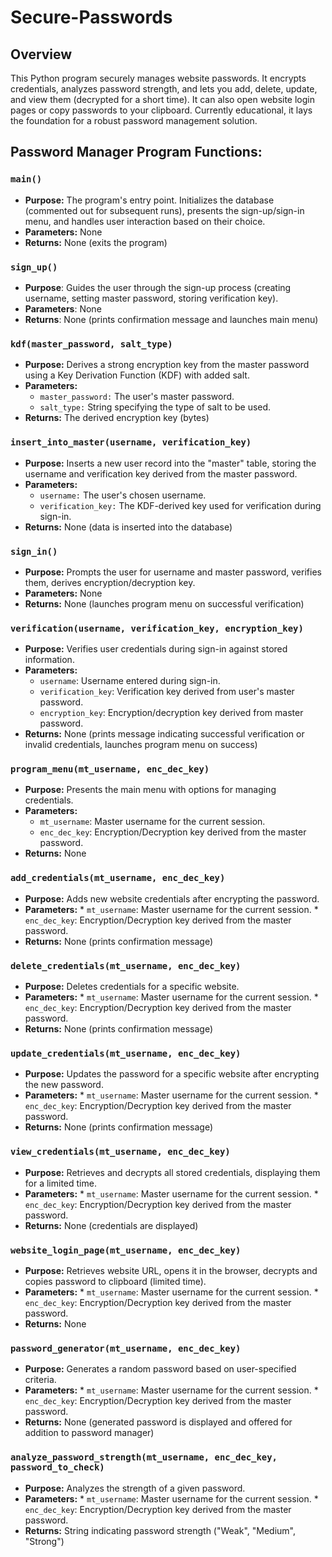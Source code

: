 # Secure-Passwords

## Overview
This Python program securely manages website passwords. It encrypts credentials, analyzes password strength, and lets you add, delete, update, and view them (decrypted for a short time). It can also open website login pages or copy passwords to your clipboard. Currently educational, it lays the foundation for a robust password management solution. 

## Password Manager Program Functions:

### `main()`

- **Purpose:** The program's entry point. Initializes the database (commented out for subsequent runs), presents the sign-up/sign-in menu, and handles user interaction based on their choice.
- **Parameters:** None
- **Returns:** None (exits the program)

### `sign_up()`
- **Purpose**: Guides the user through the sign-up process (creating username, setting master password, storing verification key).
- **Parameters**: None
- **Returns**: None (prints confirmation message and launches main menu)

### `kdf(master_password, salt_type)`
- **Purpose:** Derives a strong encryption key from the master password using a Key Derivation Function (KDF) with added salt.
- **Parameters:**
    * `master_password:` The user's master password.
    * `salt_type:` String specifying the type of salt to be used.
- **Returns:** The derived encryption key (bytes)

### `insert_into_master(username, verification_key)`
- **Purpose:** Inserts a new user record into the "master" table, storing the username and verification key derived from the master password.
- **Parameters:**
    * `username:` The user's chosen username.
    * `verification_key:` The KDF-derived key used for verification during sign-in.
- **Returns:** None (data is inserted into the database)

### `sign_in()`
- **Purpose:** Prompts the user for username and master password, verifies them, derives encryption/decryption key.
- **Parameters:** None
- **Returns:** None (launches program menu on successful verification)


### `verification(username, verification_key, encryption_key)`
- **Purpose:** Verifies user credentials during sign-in against stored information.
- **Parameters:**
    * `username`: Username entered during sign-in.
    * `verification_key`: Verification key derived from user's master password.
    * `encryption_key`: Encryption/decryption key derived from master password.
- **Returns:** None (prints message indicating successful verification or invalid credentials, launches program menu on success)


### `program_menu(mt_username, enc_dec_key)`
- **Purpose:** Presents the main menu with options for managing credentials.
- **Parameters:**
    * `mt_username`: Master username for the current session.
    * `enc_dec_key`: Encryption/Decryption key derived from the master password.
- **Returns:** None

### `add_credentials(mt_username, enc_dec_key)`
- **Purpose:** Adds new website credentials after encrypting the password.
- **Parameters:**
        * `mt_username`: Master username for the current session.
        * `enc_dec_key`: Encryption/Decryption key derived from the master password.
- **Returns:** None (prints confirmation message)

### `delete_credentials(mt_username, enc_dec_key)`
- **Purpose:** Deletes credentials for a specific website.
- **Parameters:**
        * `mt_username`: Master username for the current session.
        * `enc_dec_key`: Encryption/Decryption key derived from the master password.
- **Returns:** None (prints confirmation message)

### `update_credentials(mt_username, enc_dec_key)`
- **Purpose:** Updates the password for a specific website after encrypting the new password.
- **Parameters:**
        * `mt_username`: Master username for the current session.
        * `enc_dec_key`: Encryption/Decryption key derived from the master password.
- **Returns:** None (prints confirmation message)

### `view_credentials(mt_username, enc_dec_key)`
- **Purpose:** Retrieves and decrypts all stored credentials, displaying them for a limited time.
- **Parameters:**
        * `mt_username`: Master username for the current session.
        * `enc_dec_key`: Encryption/Decryption key derived from the master password.
- **Returns:** None (credentials are displayed)

### `website_login_page(mt_username, enc_dec_key)`
- **Purpose:** Retrieves website URL, opens it in the browser, decrypts and copies password to clipboard (limited time).
- **Parameters:**
        * `mt_username`: Master username for the current session.
        * `enc_dec_key`: Encryption/Decryption key derived from the master password.
- **Returns:** None

### `password_generator(mt_username, enc_dec_key)`
- **Purpose:** Generates a random password based on user-specified criteria.
- **Parameters:**
        * `mt_username`: Master username for the current session.
        * `enc_dec_key`: Encryption/Decryption key derived from the master password.
- **Returns:** None (generated password is displayed and offered for addition to password manager)

### `analyze_password_strength(mt_username, enc_dec_key, password_to_check)`
- **Purpose:** Analyzes the strength of a given password.
- **Parameters:**
        * `mt_username`: Master username for the current session.
        * `enc_dec_key`: Encryption/Decryption key derived from the master password.
- **Returns:** String indicating password strength ("Weak", "Medium", "Strong")

